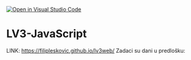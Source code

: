 [![Open in Visual Studio Code](https://classroom.github.com/assets/open-in-vscode-2e0aaae1b6195c2367325f4f02e2d04e9abb55f0b24a779b69b11b9e10269abc.svg)](https://classroom.github.com/online_ide?assignment_repo_id=19348502&assignment_repo_type=AssignmentRepo)

# LV3-JavaScript

LINK:
https://filipleskovic.github.io/lv3web/
Zadaci su dani u predlošku:

